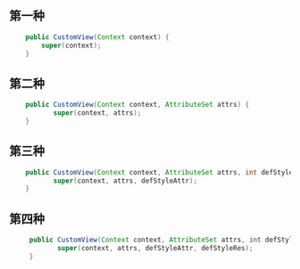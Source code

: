 ## 第一种
```  java
    public CustomView(Context context) {
        super(context);
    }
``` 

## 第二种
```  java
    public CustomView(Context context, AttributeSet attrs) {
           super(context, attrs);
    }
``` 

## 第三种
```  java
    public CustomView(Context context, AttributeSet attrs, int defStyleAttr) {
           super(context, attrs, defStyleAttr);
    }
``` 

## 第四种
```  java
     public CustomView(Context context, AttributeSet attrs, int defStyleAttr, int defStyleRes) {
            super(context, attrs, defStyleAttr, defStyleRes);
     }
``` 